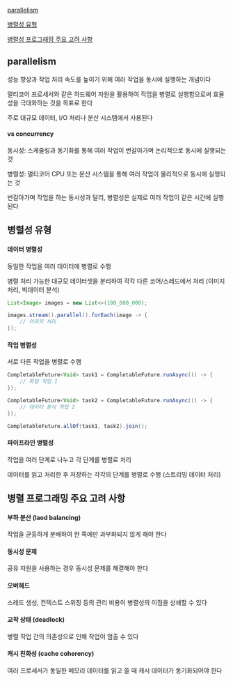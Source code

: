 [parallelism](#parallelism)

[병렬성 유형](#병렬성-유형)

[병렬성 프로그래밍 주요 고려 사항](#병렬-프로그래밍-주요-고려-사항)

## parallelism

성능 향상과 작업 처리 속도를 높이기 위해 여러 작업을 동시에 실행하는 개념이다

멀티코어 프로세서와 같은 하드웨어 자원을 활용하여 작업을 병렬로 실행함으로써 효율성을 극대화하는 것을 목표로 한다

주로 대규모 데이터, I/O 처리나 분산 시스템에서 사용된다

#### vs concurrency

동시성: 스케줄링과 동기화를 통해 여러 작업이 번갈아가며 논리적으로 동시에 실행되는 것

병렬성: 멀티코어 CPU 또는 분산 시스템을 통해 여러 작업이 물리적으로 동시에 실행되는 것

번갈아가며 작업을 하는 동시성과 달리, 병렬성은 실제로 여러 작업이 같은 시간에 실행된다

## 병렬성 유형

#### 데이터 병렬성

동일한 작업을 여러 데이터에 병렬로 수행

병렬 처리 가능한 대규모 데이터셋을 분리하여 각각 다른 코어/스레드에서 처리 (이미지 처리, 빅데이터 분석)

```java
List<Image> images = new List<>(100_000_000);

images.stream().parallel().forEach(image -> {
    // 이미지 처리
});
```

#### 작업 병렬성

서로 다른 작업을 병렬로 수행

```java
CompletableFuture<Void> task1 = CompletableFuture.runAsync(() -> {
    // 파일 작업 1
});

CompletableFuture<Void> task2 = CompletableFuture.runAsync(() -> {
    // 데이터 분석 작업 2
});

CompletableFuture.allOf(task1, task2).join();
```


#### 파이프라인 병렬성

작업을 여러 단계로 나누고 각 단계를 병렬로 처리

데이터를 읽고 처리한 후 저장하는 각각의 단계를 병렬로 수행 (스트리밍 데이터 처리)


## 병렬 프로그래밍 주요 고려 사항

#### 부하 분산 (laod balancing)

작업을 균등하게 분배하여 한 쪽에만 과부화되지 않게 해야 한다

#### 동시성 문제

공유 자원을 사용하는 경우 동시성 문제를 해결해야 한다

#### 오버헤드

스레드 생성, 컨텍스트 스위칭 등의 관리 비용이 병렬성의 이점을 상쇄할 수 있다

#### 교착 상태 (deadlock)

병렬 작업 간의 의존성으로 인해 작업이 멈출 수 있다

#### 캐시 친화성 (cache coherency)

여러 프로세서가 동일한 메모리 데이터를 읽고 쓸 때 캐시 데이터가 동기화되어야 한다


